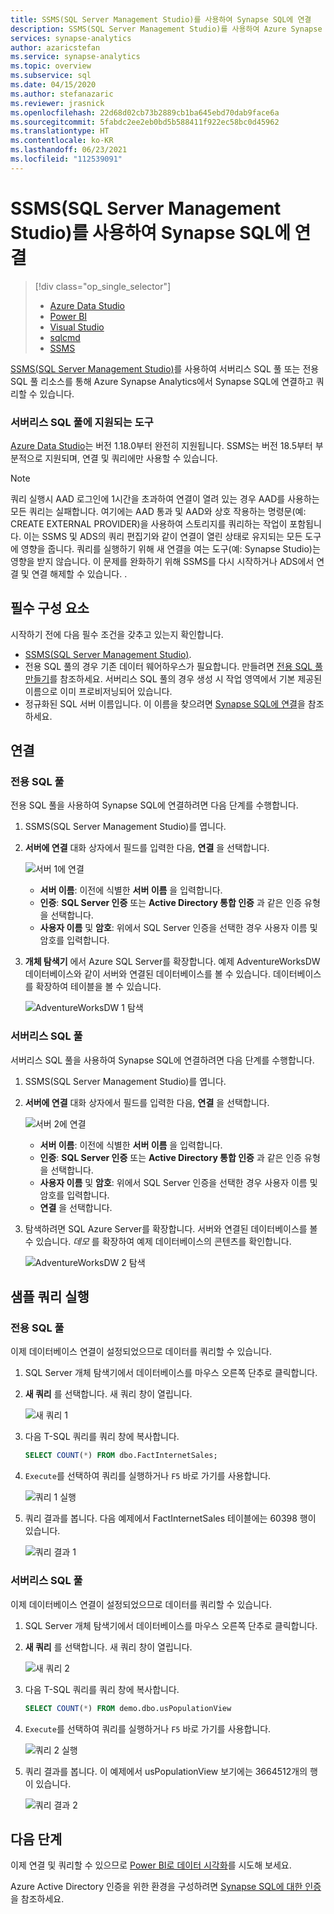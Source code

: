 ```yaml
---
title: SSMS(SQL Server Management Studio)를 사용하여 Synapse SQL에 연결
description: SSMS(SQL Server Management Studio)를 사용하여 Azure Synapse Analytics에서 Synapse SQL에 연결하고 쿼리합니다.
services: synapse-analytics
author: azaricstefan
ms.service: synapse-analytics
ms.topic: overview
ms.subservice: sql
ms.date: 04/15/2020
ms.author: stefanazaric
ms.reviewer: jrasnick
ms.openlocfilehash: 22d68d02cb73b2889cb1ba645ebd70dab9face6a
ms.sourcegitcommit: 5fabdc2ee2eb0bd5b588411f922ec58bc0d45962
ms.translationtype: HT
ms.contentlocale: ko-KR
ms.lasthandoff: 06/23/2021
ms.locfileid: "112539091"
---
```

# <a name="connect-to-synapse-sql-with-sql-server-management-studio-ssms"></a>SSMS(SQL Server Management Studio)를 사용하여 Synapse SQL에 연결
> [!div class="op_single_selector"]
> * [Azure Data Studio](get-started-azure-data-studio.md)
> * [Power BI](get-started-power-bi-professional.md)
> * [Visual Studio](../sql/get-started-visual-studio.md)
> * [sqlcmd](../sql/get-started-connect-sqlcmd.md)
> * [SSMS](get-started-ssms.md)
> 
> 

[SSMS(SQL Server Management Studio)](/sql/ssms/download-sql-server-management-studio-ssms)를 사용하여 서버리스 SQL 풀 또는 전용 SQL 풀 리소스를 통해 Azure Synapse Analytics에서 Synapse SQL에 연결하고 쿼리할 수 있습니다. 

### <a name="supported-tools-for-serverless-sql-pool"></a>서버리스 SQL 풀에 지원되는 도구

[Azure Data Studio](/sql/azure-data-studio/download-azure-data-studio)는 버전 1.18.0부터 완전히 지원됩니다. SSMS는 버전 18.5부터 부분적으로 지원되며, 연결 및 쿼리에만 사용할 수 있습니다.

> [!NOTE]
> 쿼리 실행시 AAD 로그인에 1시간을 초과하여 연결이 열려 있는 경우 AAD를 사용하는 모든 쿼리는 실패합니다. 여기에는 AAD 통과 및 AAD와 상호 작용하는 명령문(예: CREATE EXTERNAL PROVIDER)을 사용하여 스토리지를 쿼리하는 작업이 포함됩니다. 이는 SSMS 및 ADS의 쿼리 편집기와 같이 연결이 열린 상태로 유지되는 모든 도구에 영향을 줍니다. 쿼리를 실행하기 위해 새 연결을 여는 도구(예: Synapse Studio)는 영향을 받지 않습니다.
> 이 문제를 완화하기 위해 SSMS를 다시 시작하거나 ADS에서 연결 및 연결 해제할 수 있습니다. .
## <a name="prerequisites"></a>필수 구성 요소

시작하기 전에 다음 필수 조건을 갖추고 있는지 확인합니다.  

* [SSMS(SQL Server Management Studio)](/sql/ssms/download-sql-server-management-studio-ssms). 
* 전용 SQL 풀의 경우 기존 데이터 웨어하우스가 필요합니다. 만들려면 [전용 SQL 풀 만들기](../quickstart-create-sql-pool-portal.md)를 참조하세요. 서버리스 SQL 풀의 경우 생성 시 작업 영역에서 기본 제공된 이름으로 이미 프로비저닝되어 있습니다. 
* 정규화된 SQL 서버 이름입니다. 이 이름을 찾으려면 [Synapse SQL에 연결](connect-overview.md)을 참조하세요.

## <a name="connect"></a>연결

### <a name="dedicated-sql-pool"></a>전용 SQL 풀

전용 SQL 풀을 사용하여 Synapse SQL에 연결하려면 다음 단계를 수행합니다. 

1. SSMS(SQL Server Management Studio)를 엽니다. 
1. **서버에 연결** 대화 상자에서 필드를 입력한 다음, **연결** 을 선택합니다. 
  
    ![서버 1에 연결](../sql-data-warehouse/media/sql-data-warehouse-query-ssms/connect-object-explorer1.png)
   
   * **서버 이름**: 이전에 식별한 **서버 이름** 을 입력합니다.
   * **인증**:  **SQL Server 인증** 또는 **Active Directory 통합 인증** 과 같은 인증 유형을 선택합니다.
   * **사용자 이름** 및 **암호**: 위에서 SQL Server 인증을 선택한 경우 사용자 이름 및 암호를 입력합니다.

1. **개체 탐색기** 에서 Azure SQL Server를 확장합니다. 예제 AdventureWorksDW 데이터베이스와 같이 서버와 연결된 데이터베이스를 볼 수 있습니다. 데이터베이스를 확장하여 테이블을 볼 수 있습니다.
   
    ![AdventureWorksDW 1 탐색](../sql-data-warehouse/media/sql-data-warehouse-query-ssms/explore-tables.png)


### <a name="serverless-sql-pool"></a>서버리스 SQL 풀

서버리스 SQL 풀을 사용하여 Synapse SQL에 연결하려면 다음 단계를 수행합니다. 

1. SSMS(SQL Server Management Studio)를 엽니다.
1. **서버에 연결** 대화 상자에서 필드를 입력한 다음, **연결** 을 선택합니다. 
   
    ![서버 2에 연결](./media/get-started-ssms/connect-object-explorer1.png)
   
   * **서버 이름**: 이전에 식별한 **서버 이름** 을 입력합니다.
   * **인증**: **SQL Server 인증** 또는 **Active Directory 통합 인증** 과 같은 인증 유형을 선택합니다.
   * **사용자 이름** 및 **암호**: 위에서 SQL Server 인증을 선택한 경우 사용자 이름 및 암호를 입력합니다.
   * **연결** 을 선택합니다.

4. 탐색하려면 SQL Azure Server를 확장합니다. 서버와 연결된 데이터베이스를 볼 수 있습니다. *데모* 를 확장하여 예제 데이터베이스의 콘텐츠를 확인합니다.
   
    ![AdventureWorksDW 2 탐색](./media/get-started-ssms/explore-tables.png)


## <a name="run-a-sample-query"></a>샘플 쿼리 실행

### <a name="dedicated-sql-pool"></a>전용 SQL 풀

이제 데이터베이스 연결이 설정되었으므로 데이터를 쿼리할 수 있습니다.

1. SQL Server 개체 탐색기에서 데이터베이스를 마우스 오른쪽 단추로 클릭합니다.
2. **새 쿼리** 를 선택합니다. 새 쿼리 창이 열립니다.
   
    ![새 쿼리 1](../sql-data-warehouse/media/sql-data-warehouse-query-ssms/new-query.png)
3. 다음 T-SQL 쿼리를 쿼리 창에 복사합니다.
   
    ```sql
    SELECT COUNT(*) FROM dbo.FactInternetSales;
    ```
4. `Execute`를 선택하여 쿼리를 실행하거나 `F5` 바로 가기를 사용합니다.
   
    ![쿼리 1 실행](../sql-data-warehouse/media/sql-data-warehouse-query-ssms/execute-query.png)
5. 쿼리 결과를 봅니다. 다음 예제에서 FactInternetSales 테이블에는 60398 행이 있습니다.
   
    ![쿼리 결과 1](../sql-data-warehouse/media/sql-data-warehouse-query-ssms/results.png)

### <a name="serverless-sql-pool"></a>서버리스 SQL 풀

이제 데이터베이스 연결이 설정되었으므로 데이터를 쿼리할 수 있습니다.

1. SQL Server 개체 탐색기에서 데이터베이스를 마우스 오른쪽 단추로 클릭합니다.
2. **새 쿼리** 를 선택합니다. 새 쿼리 창이 열립니다.
   
    ![새 쿼리 2](./media/get-started-ssms/new-query.png)
3. 다음 T-SQL 쿼리를 쿼리 창에 복사합니다.
   
    ```sql
    SELECT COUNT(*) FROM demo.dbo.usPopulationView
    ```
4. `Execute`를 선택하여 쿼리를 실행하거나 `F5` 바로 가기를 사용합니다.
   
    ![쿼리 2 실행](./media/get-started-ssms/execute-query.png)
5. 쿼리 결과를 봅니다. 이 예제에서 usPopulationView 보기에는 3664512개의 행이 있습니다.
   
    ![쿼리 결과 2](./media/get-started-ssms/results.png)

## <a name="next-steps"></a>다음 단계
이제 연결 및 쿼리할 수 있으므로 [Power BI로 데이터 시각화](get-started-power-bi-professional.md)를 시도해 보세요.

Azure Active Directory 인증을 위한 환경을 구성하려면 [Synapse SQL에 대한 인증](../sql/sql-authentication.md)을 참조하세요.

